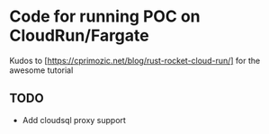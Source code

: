 # Code for running POC on CloudRun/Fargate
Kudos to [https://cprimozic.net/blog/rust-rocket-cloud-run/] for the awesome tutorial

## TODO
* Add cloudsql proxy support